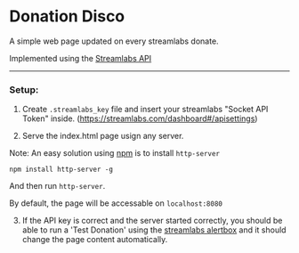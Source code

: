# Donation Disco

A simple web page updated on every streamlabs donate.

Implemented using the [Streamlabs API](https://dev.streamlabs.com/docs/socket-api)

---

### Setup:

1. Create `.streamlabs_key` file and insert your streamlabs "Socket API Token" inside. (https://streamlabs.com/dashboard#/apisettings)

2. Serve the index.html page usign any server.

Note:
An easy solution using [npm](https://nodejs.org/en/) is to install `http-server`

```
npm install http-server -g
```

And then run `http-server`.

By default, the page will be accessable on `localhost:8080`

3. If the API key is correct and the server started correctly, you should be able to run a 'Test Donation' using the [streamlabs alertbox](https://streamlabs.com/dashboard#/alertbox) and it should change the page content automatically.